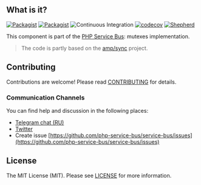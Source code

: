 ## What is it?

[![Packagist](https://img.shields.io/packagist/v/php-service-bus/mutex.svg)](https://packagist.org/packages/php-service-bus/mutex)
[![Packagist](https://img.shields.io/packagist/dt/php-service-bus/mutex.svg)](https://packagist.org/packages/php-service-bus/mutex)
![Continuous Integration](https://github.com/php-service-bus/mutex/workflows/Continuous%20Integration/badge.svg)
[![codecov](https://codecov.io/gh/php-service-bus/mutex/branch/v5.1/graph/badge.svg?token=0bKwdiuo0S)](https://codecov.io/gh/php-service-bus/mutex)
[![Shepherd](https://shepherd.dev/github/php-service-bus/mutex/coverage.svg)](https://shepherd.dev/github/php-service-bus/mutex)

This component is part of the [PHP Service Bus](https://github.com/php-service-bus/service-bus): mutexes implementation.
> The code is partly based on the [amp/sync](https://github.com/amphp/sync) project.

## Contributing
Contributions are welcome! Please read [CONTRIBUTING](.github/CONTRIBUTING.md) for details.

### Communication Channels
You can find help and discussion in the following places:
* [Telegram chat (RU)](https://t.me/php_service_bus)
* [Twitter](https://twitter.com/PhpBus)
* Create issue [https://github.com/php-service-bus/service-bus/issues](https://github.com/php-service-bus/service-bus/issues)

## License

The MIT License (MIT). Please see [LICENSE](LICENSE.md) for more information.
